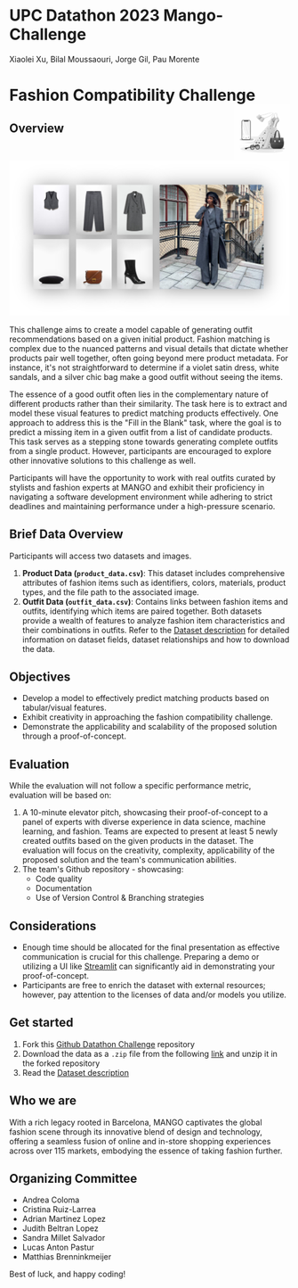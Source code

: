 # UPC Datathon 2023 Mango-Challenge

Xiaolei Xu, 
Bilal Moussaouri, 
Jorge Gil,
Pau Morente

# Fashion Compatibility Challenge <img src="resources/icon.png" align="right" height=100/>

## Overview

<img src="resources/outfit.png">

This challenge aims to create a model capable of generating outfit recommendations based on a given initial product. Fashion matching is complex due to the nuanced patterns and visual details that dictate whether products pair well together, often going beyond mere product metadata. For instance, it's not straightforward to determine if a violet satin dress, white sandals, and a silver chic bag make a good outfit without seeing the items.
 
The essence of a good outfit often lies in the complementary nature of different products rather than their similarity. The task here is to extract and model these visual features to predict matching products effectively. One approach to address this is the "Fill in the Blank" task, where the goal is to predict a missing item in a given outfit from a list of candidate products. This task serves as a stepping stone towards generating complete outfits from a single product. However, participants are encouraged to explore other innovative solutions to this challenge as well.
 
Participants will have the opportunity to work with real outfits curated by stylists and fashion experts at MANGO and exhibit their proficiency in navigating a software development environment while adhering to strict deadlines and maintaining performance under a high-pressure scenario.

## Brief Data Overview
Participants will access two datasets and images.

1. **Product Data (`product_data.csv`)**: This dataset includes comprehensive attributes of fashion items such as identifiers, colors, materials, product types, and the file path to the associated image.
2. **Outfit Data (`outfit_data.csv`)**: Contains links between fashion items and outfits, identifying which items are paired together.
Both datasets provide a wealth of features to analyze fashion item characteristics and their combinations in outfits. Refer to the [Dataset description](datathon/dataset/dataset_description.md) for detailed information on dataset fields, dataset relationships and how to download the data.



## Objectives
* Develop a model to effectively predict matching products based on tabular/visual features.
* Exhibit creativity in approaching the fashion compatibility challenge.
* Demonstrate the applicability and scalability of the proposed solution through a proof-of-concept.
 
## Evaluation
While the evaluation will not follow a specific performance metric, evaluation will be based on:

1. A 10-minute elevator pitch, showcasing their proof-of-concept to a panel of experts with diverse experience in data science, machine learning, and fashion. Teams are expected to present at least 5 newly created outfits based on the given products in the dataset. The evaluation will focus on the creativity, complexity, applicability of the proposed solution and the team's communication abilities.
2. The team's Github repository - showcasing:
   - Code quality
   - Documentation 
   - Use of Version Control & Branching strategies
 
## Considerations
* Enough time should be allocated for the final presentation as effective communication is crucial for this challenge. Preparing a demo or utilizing a UI like [Streamlit](https://streamlit.io/) can significantly aid in demonstrating your proof-of-concept.
* Participants are free to enrich the dataset with external resources; however, pay attention to the licenses of data and/or models you utilize.

## Get started
1. Fork this [Github Datathon Challenge](https://github.com/data-science-mango/datathon-2023-fashion-compatibility) repository
2. Download the data as a `.zip` file from the following [link](https://mng-datathon-upc.s3.eu-west-1.amazonaws.com/datathon.zip) and unzip it in the forked repository
3. Read the [Dataset description](datathon/dataset/dataset_description.md)

## Who we are
With a rich legacy rooted in Barcelona, MANGO captivates the global fashion scene through its innovative blend of design and technology, offering a seamless fusion of online and in-store shopping experiences across over 115 markets, embodying the essence of taking fashion further.

## Organizing Committee
- Andrea Coloma
- Cristina Ruiz-Larrea
- Adrian Martinez Lopez
- Judith Beltran Lopez
- Sandra Millet Salvador
- Lucas Anton Pastur
- Matthias Brenninkmeijer

Best of luck, and happy coding!
